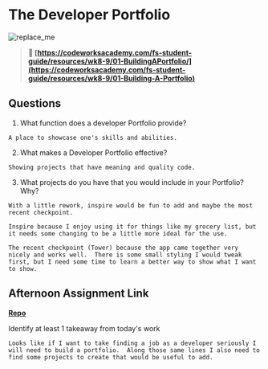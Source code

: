 # The Developer Portfolio

![replace_me](https://codeworks.blob.core.windows.net/public/assets/img/illustrations/placeholder.svg)

> **📖 [https://codeworksacademy.com/fs-student-guide/resources/wk8-9/01-BuildingAPortfolio/](https://codeworksacademy.com/fs-student-guide/resources/wk8-9/01-Building-A-Portfolio)**

## Questions

1. What function does a developer Portfolio provide?
```
A place to showcase one's skills and abilities.
```
2. What makes a Developer Portfolio effective?
```
Showing projects that have meaning and quality code.
```
3. What projects do you have that you would include in your Portfolio? Why?
```
With a little rework, inspire would be fun to add and maybe the most recent checkpoint.

Inspire because I enjoy using it for things like my grocery list, but it needs some changing to be a little more ideal for the use.

The recent checkpoint (Tower) because the app came together very nicely and works well.  There is some small styling I would tweak first, but I need some time to learn a better way to show what I want to show.
```
## Afternoon Assignment Link

**[Repo](https://github.com/coombsab/<ASSIGNMENT_REPO>)**

Identify at least 1 takeaway from today's work
```
Looks like if I want to take finding a job as a developer seriously I will need to build a portfolio.  Along those same lines I also need to find some projects to create that would be useful to add.
```